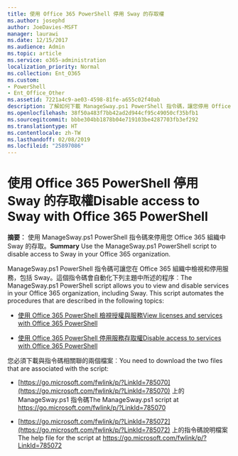 ```yaml
---
title: 使用 Office 365 PowerShell 停用 Sway 的存取權
ms.author: josephd
author: JoeDavies-MSFT
manager: laurawi
ms.date: 12/15/2017
ms.audience: Admin
ms.topic: article
ms.service: o365-administration
localization_priority: Normal
ms.collection: Ent_O365
ms.custom:
- PowerShell
- Ent_Office_Other
ms.assetid: 7221a4c9-ae03-4598-81fe-a655c02f40ab
description: 了解如何下載 ManageSway.ps1 PowerShell 指令碼，讓您停用 Office 365 組織中 Sway 的存取。
ms.openlocfilehash: 38f50a483f7bb42ad2d944cf95c49050cf35bfb1
ms.sourcegitcommit: bbbe304bb1878b04e719103be4287703fb3ef292
ms.translationtype: HT
ms.contentlocale: zh-TW
ms.lasthandoff: 02/08/2019
ms.locfileid: "25897086"
---
```

# <a name="disable-access-to-sway-with-office-365-powershell"></a><span data-ttu-id="4483a-103">使用 Office 365 PowerShell 停用 Sway 的存取權</span><span class="sxs-lookup"><span data-stu-id="4483a-103">Disable access to Sway with Office 365 PowerShell</span></span>

<span data-ttu-id="4483a-104">**摘要︰** 使用 ManageSway.ps1 PowerShell 指令碼來停用您 Office 365 組織中 Sway 的存取。</span><span class="sxs-lookup"><span data-stu-id="4483a-104">**Summary** Use the ManageSway.ps1 PowerShell script to disable access to Sway in your Office 365 organization.</span></span>
  
<span data-ttu-id="4483a-p101">ManageSway.ps1 PowerShell 指令碼可讓您在 Office 365 組織中檢視和停用服務，包括 Sway。這個指令碼會自動化下列主題中所述的程序︰</span><span class="sxs-lookup"><span data-stu-id="4483a-p101">The ManageSway.ps1 PowerShell script allows you to view and disable services in your Office 365 organization, including Sway. This script automates the procedures that are described in the following topics:</span></span>
  
- [<span data-ttu-id="4483a-107">使用 Office 365 PowerShell 檢視授權與服務</span><span class="sxs-lookup"><span data-stu-id="4483a-107">View licenses and services with Office 365 PowerShell</span></span>](view-licenses-and-services-with-office-365-powershell.md)
    
- [<span data-ttu-id="4483a-108">使用 Office 365 PowerShell 停用服務存取權</span><span class="sxs-lookup"><span data-stu-id="4483a-108">Disable access to services with Office 365 PowerShell</span></span>](disable-access-to-services-with-office-365-powershell.md)
    
<span data-ttu-id="4483a-109">您必須下載與指令碼相關聯的兩個檔案︰</span><span class="sxs-lookup"><span data-stu-id="4483a-109">You need to download the two files that are associated with the script:</span></span>
  
- <span data-ttu-id="4483a-110">[https://go.microsoft.com/fwlink/p/?LinkId=785070](https://go.microsoft.com/fwlink/p/?LinkId=785070) 上的 ManageSway.ps1 指令碼</span><span class="sxs-lookup"><span data-stu-id="4483a-110">The ManageSway.ps1 script at https://go.microsoft.com/fwlink/p/?LinkId=785070</span></span>
    
- <span data-ttu-id="4483a-111">[https://go.microsoft.com/fwlink/p/?LinkId=785072](https://go.microsoft.com/fwlink/p/?LinkId=785072) 上的指令碼說明檔案</span><span class="sxs-lookup"><span data-stu-id="4483a-111">The help file for the script at https://go.microsoft.com/fwlink/p/?LinkId=785072</span></span>
    

